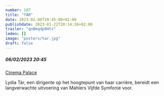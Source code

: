 ```yaml
---
number: 107
title: "TÁR"
date: 2023-02-06T20:45:00+02:00
publishdate: 2023-01-22T20:14:26+02:00
trailer: "qnBmqdp8Hts"
leden: []
image: "posters/tar.jpg"
draft: false
---
```


##### 06/02/2023 20:45

[Cinema Palace](https://cinema-palace.be/nl/film/tar)

Lydia Tár, een dirigente op het hoogtepunt van haar carrière,
bereidt een langverwachte uitvoering van Mahlers Vijfde Symfonie voor.
<!--more-->

